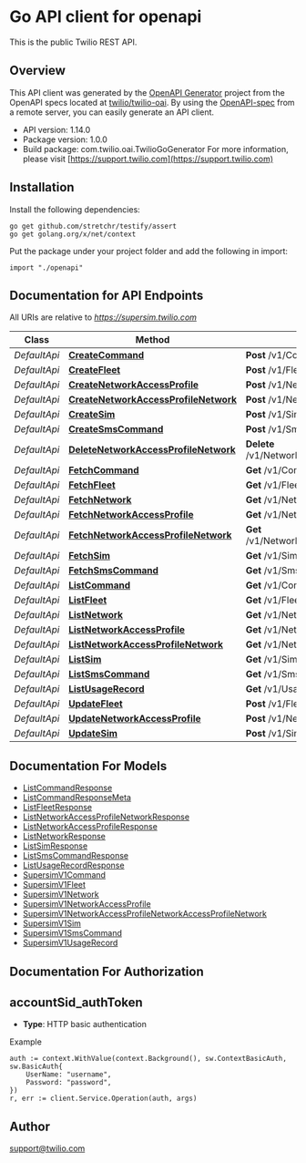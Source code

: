 # Go API client for openapi

This is the public Twilio REST API.

## Overview
This API client was generated by the [OpenAPI Generator](https://openapi-generator.tech) project from the OpenAPI specs located at [twilio/twilio-oai](https://github.com/twilio/twilio-oai/tree/main/spec).  By using the [OpenAPI-spec](https://www.openapis.org/) from a remote server, you can easily generate an API client.

- API version: 1.14.0
- Package version: 1.0.0
- Build package: com.twilio.oai.TwilioGoGenerator
For more information, please visit [https://support.twilio.com](https://support.twilio.com)

## Installation

Install the following dependencies:

```shell
go get github.com/stretchr/testify/assert
go get golang.org/x/net/context
```

Put the package under your project folder and add the following in import:

```golang
import "./openapi"
```

## Documentation for API Endpoints

All URIs are relative to *https://supersim.twilio.com*

Class | Method | HTTP request | Description
------------ | ------------- | ------------- | -------------
*DefaultApi* | [**CreateCommand**](docs/DefaultApi.md#createcommand) | **Post** /v1/Commands | 
*DefaultApi* | [**CreateFleet**](docs/DefaultApi.md#createfleet) | **Post** /v1/Fleets | 
*DefaultApi* | [**CreateNetworkAccessProfile**](docs/DefaultApi.md#createnetworkaccessprofile) | **Post** /v1/NetworkAccessProfiles | 
*DefaultApi* | [**CreateNetworkAccessProfileNetwork**](docs/DefaultApi.md#createnetworkaccessprofilenetwork) | **Post** /v1/NetworkAccessProfiles/{NetworkAccessProfileSid}/Networks | 
*DefaultApi* | [**CreateSim**](docs/DefaultApi.md#createsim) | **Post** /v1/Sims | 
*DefaultApi* | [**CreateSmsCommand**](docs/DefaultApi.md#createsmscommand) | **Post** /v1/SmsCommands | 
*DefaultApi* | [**DeleteNetworkAccessProfileNetwork**](docs/DefaultApi.md#deletenetworkaccessprofilenetwork) | **Delete** /v1/NetworkAccessProfiles/{NetworkAccessProfileSid}/Networks/{Sid} | 
*DefaultApi* | [**FetchCommand**](docs/DefaultApi.md#fetchcommand) | **Get** /v1/Commands/{Sid} | 
*DefaultApi* | [**FetchFleet**](docs/DefaultApi.md#fetchfleet) | **Get** /v1/Fleets/{Sid} | 
*DefaultApi* | [**FetchNetwork**](docs/DefaultApi.md#fetchnetwork) | **Get** /v1/Networks/{Sid} | 
*DefaultApi* | [**FetchNetworkAccessProfile**](docs/DefaultApi.md#fetchnetworkaccessprofile) | **Get** /v1/NetworkAccessProfiles/{Sid} | 
*DefaultApi* | [**FetchNetworkAccessProfileNetwork**](docs/DefaultApi.md#fetchnetworkaccessprofilenetwork) | **Get** /v1/NetworkAccessProfiles/{NetworkAccessProfileSid}/Networks/{Sid} | 
*DefaultApi* | [**FetchSim**](docs/DefaultApi.md#fetchsim) | **Get** /v1/Sims/{Sid} | 
*DefaultApi* | [**FetchSmsCommand**](docs/DefaultApi.md#fetchsmscommand) | **Get** /v1/SmsCommands/{Sid} | 
*DefaultApi* | [**ListCommand**](docs/DefaultApi.md#listcommand) | **Get** /v1/Commands | 
*DefaultApi* | [**ListFleet**](docs/DefaultApi.md#listfleet) | **Get** /v1/Fleets | 
*DefaultApi* | [**ListNetwork**](docs/DefaultApi.md#listnetwork) | **Get** /v1/Networks | 
*DefaultApi* | [**ListNetworkAccessProfile**](docs/DefaultApi.md#listnetworkaccessprofile) | **Get** /v1/NetworkAccessProfiles | 
*DefaultApi* | [**ListNetworkAccessProfileNetwork**](docs/DefaultApi.md#listnetworkaccessprofilenetwork) | **Get** /v1/NetworkAccessProfiles/{NetworkAccessProfileSid}/Networks | 
*DefaultApi* | [**ListSim**](docs/DefaultApi.md#listsim) | **Get** /v1/Sims | 
*DefaultApi* | [**ListSmsCommand**](docs/DefaultApi.md#listsmscommand) | **Get** /v1/SmsCommands | 
*DefaultApi* | [**ListUsageRecord**](docs/DefaultApi.md#listusagerecord) | **Get** /v1/UsageRecords | 
*DefaultApi* | [**UpdateFleet**](docs/DefaultApi.md#updatefleet) | **Post** /v1/Fleets/{Sid} | 
*DefaultApi* | [**UpdateNetworkAccessProfile**](docs/DefaultApi.md#updatenetworkaccessprofile) | **Post** /v1/NetworkAccessProfiles/{Sid} | 
*DefaultApi* | [**UpdateSim**](docs/DefaultApi.md#updatesim) | **Post** /v1/Sims/{Sid} | 


## Documentation For Models

 - [ListCommandResponse](docs/ListCommandResponse.md)
 - [ListCommandResponseMeta](docs/ListCommandResponseMeta.md)
 - [ListFleetResponse](docs/ListFleetResponse.md)
 - [ListNetworkAccessProfileNetworkResponse](docs/ListNetworkAccessProfileNetworkResponse.md)
 - [ListNetworkAccessProfileResponse](docs/ListNetworkAccessProfileResponse.md)
 - [ListNetworkResponse](docs/ListNetworkResponse.md)
 - [ListSimResponse](docs/ListSimResponse.md)
 - [ListSmsCommandResponse](docs/ListSmsCommandResponse.md)
 - [ListUsageRecordResponse](docs/ListUsageRecordResponse.md)
 - [SupersimV1Command](docs/SupersimV1Command.md)
 - [SupersimV1Fleet](docs/SupersimV1Fleet.md)
 - [SupersimV1Network](docs/SupersimV1Network.md)
 - [SupersimV1NetworkAccessProfile](docs/SupersimV1NetworkAccessProfile.md)
 - [SupersimV1NetworkAccessProfileNetworkAccessProfileNetwork](docs/SupersimV1NetworkAccessProfileNetworkAccessProfileNetwork.md)
 - [SupersimV1Sim](docs/SupersimV1Sim.md)
 - [SupersimV1SmsCommand](docs/SupersimV1SmsCommand.md)
 - [SupersimV1UsageRecord](docs/SupersimV1UsageRecord.md)


## Documentation For Authorization



## accountSid_authToken

- **Type**: HTTP basic authentication

Example

```golang
auth := context.WithValue(context.Background(), sw.ContextBasicAuth, sw.BasicAuth{
    UserName: "username",
    Password: "password",
})
r, err := client.Service.Operation(auth, args)
```


## Author

support@twilio.com

